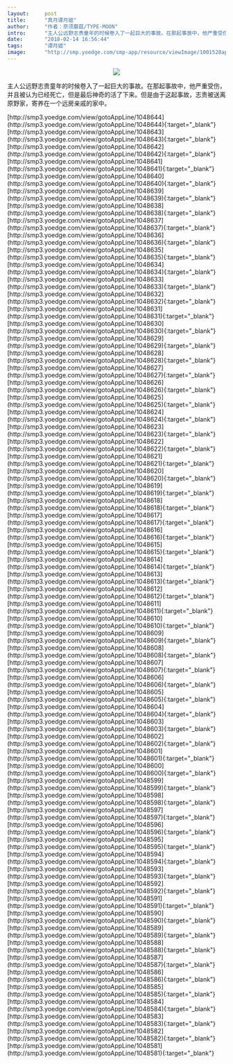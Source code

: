 ```yaml
---
layout:     post
title:      "真月谭月姬"
author:     "作者：奈须蘑菇/TYPE-MOON"
intro:      "主人公远野志贵童年的时候卷入了一起巨大的事故。在那起事故中，他严重受伤，并且被认为已经死亡，但是最后神奇的活了下来。但是由于这起事故，志贵被送离原野家，寄养在一个远房亲戚的家中。"
date:       "2018-02-14 16:56:44"
tags:       "谭月姬"
image:      "http://smp.yoedge.com/smp-app/resource/viewImage/1001528appline.png"
---
```

<div style="text-align: center">
<p><img src="http://smp.yoedge.com/smp-app/resource/viewImage/1001528appline.png"/></p>
</div>
<p class="post-meta">
<span>主人公远野志贵童年的时候卷入了一起巨大的事故。在那起事故中，他严重受伤，并且被认为已经死亡，但是最后神奇的活了下来。但是由于这起事故，志贵被送离原野家，寄养在一个远房亲戚的家中。</span>
</p>
[http://smp3.yoedge.com/view/gotoAppLine/1048644](http://smp3.yoedge.com/view/gotoAppLine/1048644){:target="_blank"}
[http://smp3.yoedge.com/view/gotoAppLine/1048643](http://smp3.yoedge.com/view/gotoAppLine/1048643){:target="_blank"}
[http://smp3.yoedge.com/view/gotoAppLine/1048642](http://smp3.yoedge.com/view/gotoAppLine/1048642){:target="_blank"}
[http://smp3.yoedge.com/view/gotoAppLine/1048641](http://smp3.yoedge.com/view/gotoAppLine/1048641){:target="_blank"}
[http://smp3.yoedge.com/view/gotoAppLine/1048640](http://smp3.yoedge.com/view/gotoAppLine/1048640){:target="_blank"}
[http://smp3.yoedge.com/view/gotoAppLine/1048639](http://smp3.yoedge.com/view/gotoAppLine/1048639){:target="_blank"}
[http://smp3.yoedge.com/view/gotoAppLine/1048638](http://smp3.yoedge.com/view/gotoAppLine/1048638){:target="_blank"}
[http://smp3.yoedge.com/view/gotoAppLine/1048637](http://smp3.yoedge.com/view/gotoAppLine/1048637){:target="_blank"}
[http://smp3.yoedge.com/view/gotoAppLine/1048636](http://smp3.yoedge.com/view/gotoAppLine/1048636){:target="_blank"}
[http://smp3.yoedge.com/view/gotoAppLine/1048635](http://smp3.yoedge.com/view/gotoAppLine/1048635){:target="_blank"}
[http://smp3.yoedge.com/view/gotoAppLine/1048634](http://smp3.yoedge.com/view/gotoAppLine/1048634){:target="_blank"}
[http://smp3.yoedge.com/view/gotoAppLine/1048633](http://smp3.yoedge.com/view/gotoAppLine/1048633){:target="_blank"}
[http://smp3.yoedge.com/view/gotoAppLine/1048632](http://smp3.yoedge.com/view/gotoAppLine/1048632){:target="_blank"}
[http://smp3.yoedge.com/view/gotoAppLine/1048631](http://smp3.yoedge.com/view/gotoAppLine/1048631){:target="_blank"}
[http://smp3.yoedge.com/view/gotoAppLine/1048630](http://smp3.yoedge.com/view/gotoAppLine/1048630){:target="_blank"}
[http://smp3.yoedge.com/view/gotoAppLine/1048629](http://smp3.yoedge.com/view/gotoAppLine/1048629){:target="_blank"}
[http://smp3.yoedge.com/view/gotoAppLine/1048628](http://smp3.yoedge.com/view/gotoAppLine/1048628){:target="_blank"}
[http://smp3.yoedge.com/view/gotoAppLine/1048627](http://smp3.yoedge.com/view/gotoAppLine/1048627){:target="_blank"}
[http://smp3.yoedge.com/view/gotoAppLine/1048626](http://smp3.yoedge.com/view/gotoAppLine/1048626){:target="_blank"}
[http://smp3.yoedge.com/view/gotoAppLine/1048625](http://smp3.yoedge.com/view/gotoAppLine/1048625){:target="_blank"}
[http://smp3.yoedge.com/view/gotoAppLine/1048624](http://smp3.yoedge.com/view/gotoAppLine/1048624){:target="_blank"}
[http://smp3.yoedge.com/view/gotoAppLine/1048623](http://smp3.yoedge.com/view/gotoAppLine/1048623){:target="_blank"}
[http://smp3.yoedge.com/view/gotoAppLine/1048622](http://smp3.yoedge.com/view/gotoAppLine/1048622){:target="_blank"}
[http://smp3.yoedge.com/view/gotoAppLine/1048621](http://smp3.yoedge.com/view/gotoAppLine/1048621){:target="_blank"}
[http://smp3.yoedge.com/view/gotoAppLine/1048620](http://smp3.yoedge.com/view/gotoAppLine/1048620){:target="_blank"}
[http://smp3.yoedge.com/view/gotoAppLine/1048619](http://smp3.yoedge.com/view/gotoAppLine/1048619){:target="_blank"}
[http://smp3.yoedge.com/view/gotoAppLine/1048618](http://smp3.yoedge.com/view/gotoAppLine/1048618){:target="_blank"}
[http://smp3.yoedge.com/view/gotoAppLine/1048617](http://smp3.yoedge.com/view/gotoAppLine/1048617){:target="_blank"}
[http://smp3.yoedge.com/view/gotoAppLine/1048616](http://smp3.yoedge.com/view/gotoAppLine/1048616){:target="_blank"}
[http://smp3.yoedge.com/view/gotoAppLine/1048615](http://smp3.yoedge.com/view/gotoAppLine/1048615){:target="_blank"}
[http://smp3.yoedge.com/view/gotoAppLine/1048614](http://smp3.yoedge.com/view/gotoAppLine/1048614){:target="_blank"}
[http://smp3.yoedge.com/view/gotoAppLine/1048613](http://smp3.yoedge.com/view/gotoAppLine/1048613){:target="_blank"}
[http://smp3.yoedge.com/view/gotoAppLine/1048612](http://smp3.yoedge.com/view/gotoAppLine/1048612){:target="_blank"}
[http://smp3.yoedge.com/view/gotoAppLine/1048611](http://smp3.yoedge.com/view/gotoAppLine/1048611){:target="_blank"}
[http://smp3.yoedge.com/view/gotoAppLine/1048610](http://smp3.yoedge.com/view/gotoAppLine/1048610){:target="_blank"}
[http://smp3.yoedge.com/view/gotoAppLine/1048609](http://smp3.yoedge.com/view/gotoAppLine/1048609){:target="_blank"}
[http://smp3.yoedge.com/view/gotoAppLine/1048608](http://smp3.yoedge.com/view/gotoAppLine/1048608){:target="_blank"}
[http://smp3.yoedge.com/view/gotoAppLine/1048607](http://smp3.yoedge.com/view/gotoAppLine/1048607){:target="_blank"}
[http://smp3.yoedge.com/view/gotoAppLine/1048606](http://smp3.yoedge.com/view/gotoAppLine/1048606){:target="_blank"}
[http://smp3.yoedge.com/view/gotoAppLine/1048605](http://smp3.yoedge.com/view/gotoAppLine/1048605){:target="_blank"}
[http://smp3.yoedge.com/view/gotoAppLine/1048604](http://smp3.yoedge.com/view/gotoAppLine/1048604){:target="_blank"}
[http://smp3.yoedge.com/view/gotoAppLine/1048603](http://smp3.yoedge.com/view/gotoAppLine/1048603){:target="_blank"}
[http://smp3.yoedge.com/view/gotoAppLine/1048602](http://smp3.yoedge.com/view/gotoAppLine/1048602){:target="_blank"}
[http://smp3.yoedge.com/view/gotoAppLine/1048601](http://smp3.yoedge.com/view/gotoAppLine/1048601){:target="_blank"}
[http://smp3.yoedge.com/view/gotoAppLine/1048600](http://smp3.yoedge.com/view/gotoAppLine/1048600){:target="_blank"}
[http://smp3.yoedge.com/view/gotoAppLine/1048599](http://smp3.yoedge.com/view/gotoAppLine/1048599){:target="_blank"}
[http://smp3.yoedge.com/view/gotoAppLine/1048598](http://smp3.yoedge.com/view/gotoAppLine/1048598){:target="_blank"}
[http://smp3.yoedge.com/view/gotoAppLine/1048597](http://smp3.yoedge.com/view/gotoAppLine/1048597){:target="_blank"}
[http://smp3.yoedge.com/view/gotoAppLine/1048596](http://smp3.yoedge.com/view/gotoAppLine/1048596){:target="_blank"}
[http://smp3.yoedge.com/view/gotoAppLine/1048595](http://smp3.yoedge.com/view/gotoAppLine/1048595){:target="_blank"}
[http://smp3.yoedge.com/view/gotoAppLine/1048594](http://smp3.yoedge.com/view/gotoAppLine/1048594){:target="_blank"}
[http://smp3.yoedge.com/view/gotoAppLine/1048593](http://smp3.yoedge.com/view/gotoAppLine/1048593){:target="_blank"}
[http://smp3.yoedge.com/view/gotoAppLine/1048592](http://smp3.yoedge.com/view/gotoAppLine/1048592){:target="_blank"}
[http://smp3.yoedge.com/view/gotoAppLine/1048591](http://smp3.yoedge.com/view/gotoAppLine/1048591){:target="_blank"}
[http://smp3.yoedge.com/view/gotoAppLine/1048590](http://smp3.yoedge.com/view/gotoAppLine/1048590){:target="_blank"}
[http://smp3.yoedge.com/view/gotoAppLine/1048589](http://smp3.yoedge.com/view/gotoAppLine/1048589){:target="_blank"}
[http://smp3.yoedge.com/view/gotoAppLine/1048588](http://smp3.yoedge.com/view/gotoAppLine/1048588){:target="_blank"}
[http://smp3.yoedge.com/view/gotoAppLine/1048587](http://smp3.yoedge.com/view/gotoAppLine/1048587){:target="_blank"}
[http://smp3.yoedge.com/view/gotoAppLine/1048586](http://smp3.yoedge.com/view/gotoAppLine/1048586){:target="_blank"}
[http://smp3.yoedge.com/view/gotoAppLine/1048585](http://smp3.yoedge.com/view/gotoAppLine/1048585){:target="_blank"}
[http://smp3.yoedge.com/view/gotoAppLine/1048584](http://smp3.yoedge.com/view/gotoAppLine/1048584){:target="_blank"}
[http://smp3.yoedge.com/view/gotoAppLine/1048583](http://smp3.yoedge.com/view/gotoAppLine/1048583){:target="_blank"}
[http://smp3.yoedge.com/view/gotoAppLine/1048582](http://smp3.yoedge.com/view/gotoAppLine/1048582){:target="_blank"}
[http://smp3.yoedge.com/view/gotoAppLine/1048581](http://smp3.yoedge.com/view/gotoAppLine/1048581){:target="_blank"}


